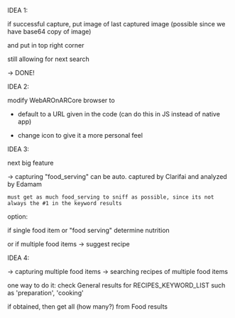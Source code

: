 IDEA 1:

if successful capture,
put image of last captured image (possible since we have base64 copy of image)

and put in top right corner

still allowing for next search

-> DONE!


IDEA 2:

modify WebAROnARCore browser to
- default to a URL given in the code (can do this in JS instead of native app)

- change icon to give it a more personal feel


IDEA 3:

next big feature

-> capturing "food_serving"
    can be auto. captured by Clarifai and analyzed by Edamam

    must get as much food_serving to sniff as possible, since its not always the #1 in the keyword results

option:

if single food item or "food serving"
determine nutrition

or if multiple food items
-> suggest recipe


IDEA 4:

-> capturing multiple food items
-> searching recipes of multiple food items

one way to do it:
check General results for RECIPES_KEYWORD_LIST
such as 'preparation', 'cooking'

if obtained, then
get all (how many?) from Food results
